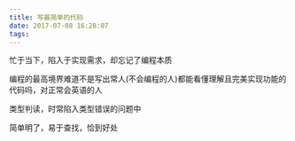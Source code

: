 ```yaml
---
title: 写最简单的代码
date: 2017-07-08 16:28:07
tags:
---
```



忙于当下，陷入于实现需求，却忘记了编程本质

编程的最高境界难道不是写出常人(不会编程的人)都能看懂理解且完美实现功能的代码吗，对正常会英语的人

类型判读，时常陷入类型错误的问题中

简单明了，易于查找，恰到好处

